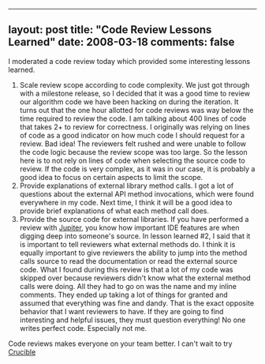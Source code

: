 
---
layout: post
title: "Code Review Lessons Learned"
date: 2008-03-18
comments: false
---


I moderated a code review today which provided some interesting lessons learned. 

1. Scale review scope according to code complexity. We just got through with a milestone release, so I 
decided that it was a good time to review our algorithm code we have been hacking on during the iteration.
It turns out that the one hour allotted for code reviews was way below the time required to review the 
code. I am talking about 400 lines of code that takes 2+ to review for correctness. I originally was 
relying on lines of code as a good indicator on how much code I should request for a review. Bad idea!
The reviewers felt rushed and were unable to follow the code logic because the review scope was too large.
So the lesson here is to not rely on lines of code when selecting the source code to review. If the code 
is very complex, as it was in our case, it is probably a good idea to focus on certain aspects to limit 
the scope. 
2. Provide explanations of external library method calls. I got a lot of questions about the 
external API method invocations, which were found everywhere in my code. Next time, I think it will be a 
good idea to provide brief explanations of what each method call does. 
3. Provide the source code for external libraries. If you have performed a review with [Jupiter][1], you know how important IDE features are when digging deep into someone's source. In lesson learned #2, I said 
that it is important to tell reviewers what external methods do. I think it is equally important to give 
reviewers the ability to jump into the method calls source to read the documentation or read the external 
source code. What I found during this review is that a lot of my code was skipped over because reviewers 
didn't know what the external method calls were doing. All they had to go on was the name and my inline 
comments. They ended up taking a lot of things for granted and assumed that everything was fine and dandy.
That is the exact opposite behavior that I want reviewers to have. If they are going to find interesting 
and helpful issues, they must question everything!  No one writes perfect code. Especially not me.

Code reviews makes everyone on your team better. I can't wait to try [Crucible][2]


  [1]: http://code.google.com/p/jupiter-eclipse-plugin/
  [2]: http://www.atlassian.com/software/crucible/
